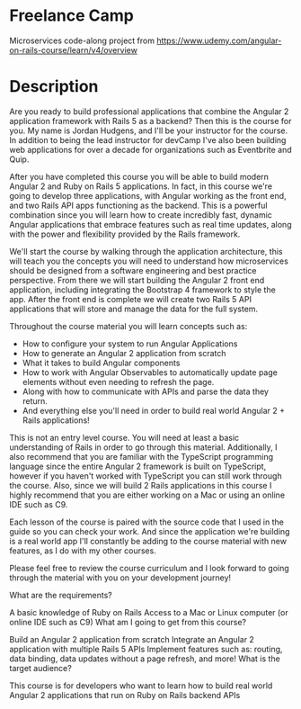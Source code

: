 # Freelance Camp
Microservices code-along project from https://www.udemy.com/angular-on-rails-course/learn/v4/overview

# Description
Are you ready to build professional applications that combine the Angular 2 application framework with Rails 5 as a backend? Then this is the course for you. My name is Jordan Hudgens, and I'll be your instructor for the course. In addition to being the lead instructor for devCamp I've also been building web applications for over a decade for organizations such as Eventbrite and Quip.

After you have completed this course you will be able to build modern Angular 2 and Ruby on Rails 5 applications. In fact, in this course we're going to develop three applications, with Angular working as the front end, and two Rails API apps functioning as the backend. This is a powerful combination since you will learn how to create incredibly fast, dynamic Angular applications that embrace features such as real time updates, along with the power and flexibility provided by the Rails framework.

We'll start the course by walking through the application architecture, this will teach you the concepts you will need to understand how microservices should be designed from a software engineering and best practice perspective. From there we will start building the Angular 2 front end application, including integrating the Bootstrap 4 framework to style the app. After the front end is complete we will create two Rails 5 API applications that will store and manage the data for the full system.

Throughout the course material you will learn concepts such as:

* How to configure your system to run Angular Applications
* How to generate an Angular 2 application from scratch
* What it takes to build Angular components
* How to work with Angular Observables to automatically update page elements without even needing to refresh the page.
* Along with how to communicate with APIs and parse the data they return.
* And everything else you'll need in order to build real world Angular 2 + Rails applications!

This is not an entry level course. You will need at least a basic understanding of Rails in order to go through this material. Additionally, I also recommend that you are familiar with the TypeScript programming language since the entire Angular 2 framework is built on TypeScript, however if you haven't worked with TypeScript you can still work through the course. Also, since we will build 2 Rails applications in this course I highly recommend that you are either working on a Mac or using an online IDE such as C9.

Each lesson of the course is paired with the source code that I used in the guide so you can check your work. And since the application we're building is a real world app I'll constantly be adding to the course material with new features, as I do with my other courses.

Please feel free to review the course curriculum and I look forward to going through the material with you on your development journey!

What are the requirements?

A basic knowledge of Ruby on Rails
Access to a Mac or Linux computer (or online IDE such as C9)
What am I going to get from this course?

Build an Angular 2 application from scratch
Integrate an Angular 2 application with multiple Rails 5 APIs
Implement features such as: routing, data binding, data updates without a page refresh, and more!
What is the target audience?

This course is for developers who want to learn how to build real world Angular 2 applications that run on Ruby on Rails backend APIs
